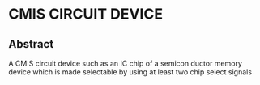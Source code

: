 # CMIS CIRCUIT DEVICE

## Abstract
A CMIS circuit device such as an IC chip of a semicon ductor memory device which is made selectable by using at least two chip select signals